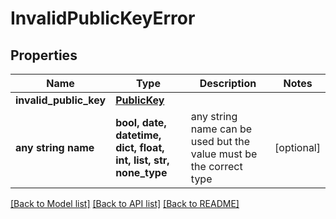 # InvalidPublicKeyError


## Properties
Name | Type | Description | Notes
------------ | ------------- | ------------- | -------------
**invalid_public_key** | [**PublicKey**](PublicKey.md) |  | 
**any string name** | **bool, date, datetime, dict, float, int, list, str, none_type** | any string name can be used but the value must be the correct type | [optional]

[[Back to Model list]](../README.md#documentation-for-models) [[Back to API list]](../README.md#documentation-for-api-endpoints) [[Back to README]](../README.md)


